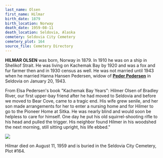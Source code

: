```yaml
---
last_name: Olsen
first_name: Hilmar
birth_date: 1879
birth_location: Norway
death_date: 1959-08-11
death_location: Seldovia, Alaska
cemetery: Seldovia City Cemetery
cemetery_plot: 164
source_file: Cemetery Directory
---
```

**HILMAR OLSEN** was born, Norway in 1879. In 1910 he was on a ship in
Shelikof Strait. He was living on Kachemak Bay by 1920 and was a fox and
fur farmer then and in 1930 census as well. He was not married until
1943 when he married Hanna Hansen Pedersen, widow of [**Peder Pedersen**](./Pederson_Peter_Emanuel.md) in
Seldovia on January 20, 1943.

From Elsa Pedersen's book "Kachemak Bay Years": Hilmer Olsen of Bradley
River, our first upper-bay friend after he had moved to Seldovia and
before we moved to Bear Cove, came to a tragic end. His wife grew
senile, and her son made arrangements for her to enter a nursing home
and for Hilmer to go to the Pioneer Home at Sitka. He was nearly blind
and would soon be helpless to care for himself. One day he put his old
squirrel-shooting rifle to his head and pulled the trigger. His neighbor
found Hilmer in his woodshed the next morning, still sitting upright,
his life ebbed."

![](../assets/images/Hilmer%20Olsen%20house.jpg)

Hilmar died on August 11, 1959 and is buried in the Seldovia City Cemetery, Plot #164.
